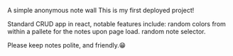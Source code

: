 A simple anonymous note wall
This is my first deployed project! 

Standard CRUD app in react, notable features include:
  random colors from within a pallete for the notes upon page load.
  random note selector.
  
  Please keep notes polite, and friendly.😁
